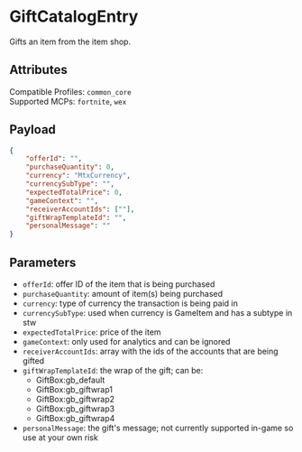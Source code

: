 # GiftCatalogEntry
Gifts an item from the item shop.

## Attributes
Compatible Profiles: `common_core`  
Supported MCPs: `fortnite`, `wex`

## Payload
```json
{
    "offerId": "",
    "purchaseQuantity": 0,
    "currency": "MtxCurrency",
    "currencySubType": "",
    "expectedTotalPrice": 0,
    "gameContext": "",
    "receiverAccountIds": [""],
    "giftWrapTemplateId": "",
    "personalMessage": ""
}
```

## Parameters
- `offerId`: offer ID of the item that is being purchased  
- `purchaseQuantity`: amount of item(s) being purchased  
- `currency`: type of currency the transaction is being paid in  
- `currencySubType`: used when currency is GameItem and has a subtype in stw
- `expectedTotalPrice`: price of the item  
- `gameContext`: only used for analytics and can be ignored  
- `receiverAccountIds`: array with the ids of the accounts that are being gifted
- `giftWrapTemplateId`: the wrap of the gift; can be:
    - GiftBox:gb_default
    - GiftBox:gb_giftwrap1
    - GiftBox:gb_giftwrap2
    - GiftBox:gb_giftwrap3
    - GiftBox:gb_giftwrap4
- `personalMessage`: the gift's message; not currently supported in-game so use at your own risk
